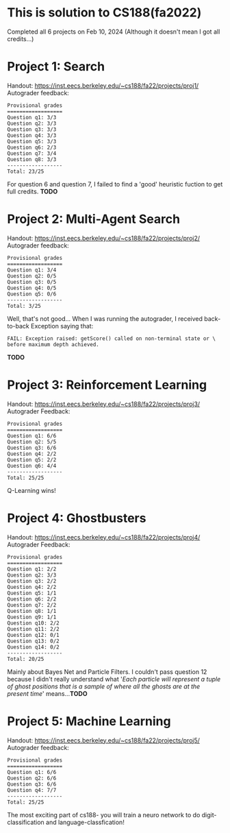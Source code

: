 # This is solution to CS188(fa2022)
Completed all 6 projects on Feb 10, 2024
(Although it doesn't mean I got all credits...)

# Project 1: Search
Handout: <https://inst.eecs.berkeley.edu/~cs188/fa22/projects/proj1/>
Autograder feedback:
```
Provisional grades
==================
Question q1: 3/3
Question q2: 3/3
Question q3: 3/3
Question q4: 3/3
Question q5: 3/3
Question q6: 2/3
Question q7: 3/4
Question q8: 3/3
------------------
Total: 23/25
```
For question 6 and question 7, I failed to find a 'good' heuristic fuction
to get full credits. **TODO**

# Project 2: Multi-Agent Search
Handout: <https://inst.eecs.berkeley.edu/~cs188/fa22/projects/proj2/>
Autograder feedback:
```
Provisional grades
==================
Question q1: 3/4
Question q2: 0/5
Question q3: 0/5
Question q4: 0/5
Question q5: 0/6
------------------
Total: 3/25
```
Well, that's not good... When I was running the autograder, I received 
back-to-back Exception saying that:
```
FAIL: Exception raised: getScore() called on non-terminal state or \
before maximum depth achieved.
```
**TODO**

# Project 3: Reinforcement Learning
Handout: <https://inst.eecs.berkeley.edu/~cs188/fa22/projects/proj3/>
Autograder Feedback:
```
Provisional grades
==================
Question q1: 6/6
Question q2: 5/5
Question q3: 6/6
Question q4: 2/2
Question q5: 2/2
Question q6: 4/4
------------------
Total: 25/25
```
Q-Learning wins!

# Project 4: Ghostbusters
Handout: <https://inst.eecs.berkeley.edu/~cs188/fa22/projects/proj4/>
Autograder Feedback:
```
Provisional grades
==================
Question q1: 2/2
Question q2: 3/3
Question q3: 2/2
Question q4: 2/2
Question q5: 1/1
Question q6: 2/2
Question q7: 2/2
Question q8: 1/1
Question q9: 1/1
Question q10: 2/2
Question q11: 2/2
Question q12: 0/1
Question q13: 0/2
Question q14: 0/2
------------------
Total: 20/25
```
Mainly about Bayes Net and Particle Filters. I couldn't pass question 12
because I didn't really understand what '*Each particle will represent a 
tuple of ghost positions that is a sample of where all the ghosts are at 
the present time*' means...**TODO**

# Project 5: Machine Learning
Handout: <https://inst.eecs.berkeley.edu/~cs188/fa22/projects/proj5/>
Autograder feedback:
```
Provisional grades
==================
Question q1: 6/6
Question q2: 6/6
Question q3: 6/6
Question q4: 7/7
------------------
Total: 25/25
```
The most exciting part of cs188- you will train a neuro network to do 
digit-classification and language-classfication!